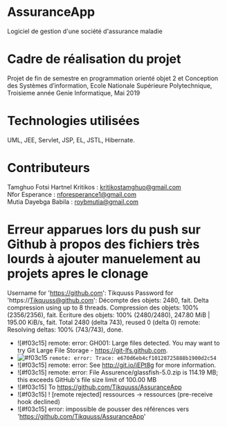 # AssuranceApp 
Logiciel de gestion d'une société d'assurance maladie

# Cadre de réalisation du projet
Projet de fin de semestre en programmation orienté objet 2 et Conception des Systèmes d’information, Ecole Nationale Supérieure Polytechnique, Troisieme année Genie Informatique, Mai 2019

# Technologies utilisées 
UML, JEE, Servlet, JSP, EL, JSTL, Hibernate.

# Contributeurs 
Tamghuo Fotsi Hartnel Kritikos : kritikostamghuo@gmail.com  
Nfor Esperance : nforesperance1@gmail.com  
Mutia Dayebga Babila : roybmutia@gmail.com

# Erreur apparues lors du push sur Github à propos des fichiers très lourds à ajouter manuelement au projets apres le clonage
Username for 'https://github.com': Tikquuss
Password for 'https://Tikquuss@github.com': 
Décompte des objets: 2480, fait.
Delta compression using up to 8 threads.
Compression des objets: 100% (2356/2356), fait.
Écriture des objets: 100% (2480/2480), 247.80 MiB | 195.00 KiB/s, fait.
Total 2480 (delta 743), reused 0 (delta 0)
remote: Resolving deltas: 100% (743/743), done.
- ![#f03c15] remote: error: GH001: Large files detected. You may want to try Git Large File Storage - https://git-lfs.github.com.
- ![#f03c15](https://placehold.it/15/f03c15/000000?text=+) `remote: error: Trace: e670d6eb4cf10128725888b1900d2c54`
- ![#f03c15] remote: error: See http://git.io/iEPt8g for more information.
- ![#f03c15] remote: error: File Assurence/glassfish-5.0.zip is 114.19 MB; this exceeds GitHub's file size limit of 100.00 MB
- ![#f03c15] To https://github.com/Tikquuss/AssuranceApp
- ![#f03c15] ! [remote rejected] ressources -> ressources (pre-receive hook declined)
- ![#f03c15] error: impossible de pousser des références vers 'https://github.com/Tikquuss/AssuranceApp'

